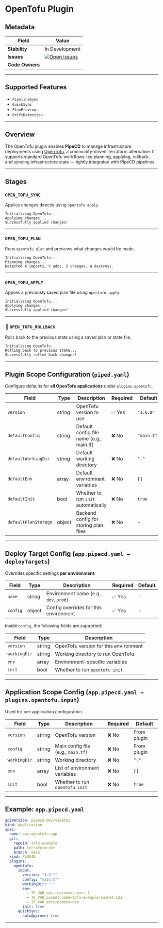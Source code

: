 # OpenTofu Plugin

##  Metadata

| Field           | Value                                                                                                                                                                                                                                                                               |
| --------------- | ----------------------------------------------------------------------------------------------------------------------------------------------------------------------------------------------------------------------------------------------------------------------------------- |
| **Stability**   | In Development                                                                                                                                                                                                                                                                      |
| **Issues**      | [![Open issues](https://img.shields.io/github/issues-search/pipe-cd/community-plugins?query=is%3Aissue%20is%3Aopen%20label%3Aplugin%2Fopentofu%20\&label=open\&color=orange)](https://github.com/pipe-cd/community-plugins/issues?q=is%3Aopen+is%3Aissue+label%3Aplugin%2Fopentofu) |
| **Code Owners** |                                                                                                                                                                                                                                                                                |

---

## Supported Features

* `PipelineSync`
* `QuickSync`
* `PlanPreview`
* `DriftDetection`

---

## Overview

The OpenTofu plugin enables **PipeCD** to manage infrastructure deployments using [OpenTofu](https://opentofu.org), a community-driven Terraform alternative.
It supports standard OpenTofu workflows like planning, applying, rollback, and syncing infrastructure state — tightly integrated with PipeCD pipelines.

---

##  Stages

### `OPEN_TOFU_SYNC`

Applies changes directly using `opentofu apply`.

```
Initializing OpenTofu...
Applying changes...
Successfully applied changes!
```

---

### `OPEN_TOFU_PLAN`

Runs `opentofu plan` and previews what changes would be made.

```
Initializing OpenTofu...
Planning changes...
Detected X imports, Y adds, Z changes, W destroys.
```

---

### `OPEN_TOFU_APPLY`

Applies a previously saved plan file using `opentofu apply`.

```
Initializing OpenTofu...
Applying changes...
Successfully applied changes!
```

---

### 🔹 `OPEN_TOFU_ROLLBACK`

Rolls back to the previous state using a saved plan or state file.

```
Initializing OpenTofu...
Rolling back to previous state...
Successfully rolled back changes!
```

---

## Plugin Scope Configuration (`piped.yaml`)

Configure defaults for **all OpenTofu applications** under `plugins.opentofu`.

| Field                | Type   | Description                              | Required | Default     |
| -------------------- | ------ | ---------------------------------------- | -------- | ----------- |
| `version`            | string | OpenTofu version to use                  | ✅ Yes    | `"1.6.0"`   |
| `defaultConfig`      | string | Default config file name (e.g., main.tf) | ❌ No     | `"main.tf"` |
| `defaultWorkingDir`  | string | Default working directory                | ❌ No     | `"."`       |
| `defaultEnv`         | array  | Default environment variables            | ❌ No     | `[]`        |
| `defaultInit`        | bool   | Whether to run `init` automatically      | ❌ No     | `true`      |
| `defaultPlanStorage` | object | Backend config for storing plan files    | ❌ No     | -           |

---

## Deploy Target Config (`app.pipecd.yaml → deployTargets`)

Overrides specific settings **per environment**.

| Field    | Type   | Description                            | Required | Default |
| -------- | ------ | -------------------------------------- | -------- | ------- |
| `name`   | string | Environment name (e.g., `dev`, `prod`) | ✅ Yes    | -       |
| `config` | object | Config overrides for this environment  | ✅ Yes    | -       |

Inside `config`, the following fields are supported:

| Field        | Type   | Description                           |
| ------------ | ------ | ------------------------------------- |
| `version`    | string | OpenTofu version for this environment |
| `workingDir` | string | Working directory to run OpenTofu     |
| `env`        | array  | Environment-specific variables        |
| `init`       | bool   | Whether to run `opentofu init`        |

---

##  Application Scope Config (`app.pipecd.yaml → plugins.opentofu.input`)

Used for per-application configuration.

| Field        | Type   | Description                        | Required | Default     |
| ------------ | ------ | ---------------------------------- | -------- | ----------- |
| `version`    | string | OpenTofu version                   | ❌ No     | From plugin |
| `config`     | string | Main config file (e.g., `main.tf`) | ❌ No     | From plugin |
| `workingDir` | string | Working directory                  | ❌ No     | `"."`       |
| `env`        | array  | List of environment variables      | ❌ No     | `[]`        |
| `init`       | bool   | Whether to run `opentofu init`     | ❌ No     | `true`      |

---

##  Example: `app.pipecd.yaml`

```yaml
apiVersion: pipecd.dev/v1beta1
kind: Application
spec:
  name: aws-opentofu-app
  git:
    repoID: tofu-example
    path: terraform-dev
    branch: main
  kind: PLUGIN
  plugins:
    opentofu:
      input:
        version: "1.9.1"
        config: "main.tf"
        workingDir: "."  
        env:
          - TF_VAR_aws_region=us-east-1
          - TF_VAR_bucket_name=tofu-example-bucket-123
          - TF_VAR_environment=dev
        init: true
      quickSync:
        autoApprove: true
```

---



